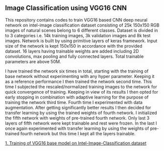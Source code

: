 ## Image Classification using VGG16 CNN
This repository contains codes to train VGG16 based CNN deep neural network on intel-image classification dataset consisting of 25k 150x150 RGB images of natural scenes belong to 6 different classes. Dataset is divided in to 3 categories i.e. 14k training images, 3k validation images and 8k test images. Network is built by using primitive layers of keras framework. Input size of the network is kept 150x150 in accordance with the provided dataset. 16 layers having trainable weights are added including 2D convolutions, max pooling and fully connected layers. Total trainable parameters are above 50M.


I have trained the network six times in total, starting with the training of base network without experimenting with any hyper parameter. Keeping it as a reference performance I then trained the network second time. This time I subjected the rescaled/normalized training images to the network for quick convergence of training. Keeping in view of its results I then opted for early stopping in combination with adaptive learning for the purpose of training the network third time. Fourth time I experimented with data augmentation. After getting significantly better results I then decided for transfer learning by using the trained weights of fourth network. I initialized the fifth network with weights of pre-trained fourth network. Only last 3 layers of fifth network were kept trainable and rest were frozen. In the last I once again experimented with transfer learning by using the weights of pre-trained fourth network but this time I kept all the layers trainable.

[1. Training of VGG16 base model on Intel-Image-Classification dataset](https://github.com/mawaistahir/CV-SEECS/blob/main/VGG16%20Training%20on%20Intel-Image-Classification%20Dataset.ipynb)
